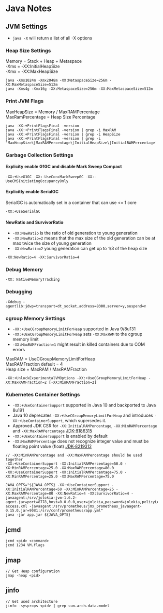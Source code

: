 # Java Notes

## JVM Settings

- `java -X` will return a list of all -X options

### Heap Size Settings

Memory = Stack + Heap + Metaspace<br />
-Xms = -XX:InitialHeapSize<br />
-Xmx = -XX:MaxHeapSize<br />

```
java -Xms1024m -Xmx2048m -XX:MetaspaceSize=256m -XX:MaxMetaspaceSize=512m
java -Xms4g -Xmx16g -XX:MetaspaceSize=256m -XX:MaxMetaspaceSize=512m
```

### Print JVM Flags

MaxHeapSize = Memory / MaxRAMPercentage<br />
MaxRamPercentage = Heap Size Percentage<br />

```
java -XX:+PrintFlagsFinal -version
java -XX:+PrintFlagsFinal -version | grep -i MaxRAM
java -XX:+PrintFlagsFinal -version | grep -i HeapSize
java -XX:+PrintFlagsFinal -version | grep -i 'MaxHeapSize\|MaxRAMPercentage\|InitialHeapSize\|InitialRAMPercentage'
```

### Garbage Collection Settings

#### Explicity enable G1GC and disable Mark Sweep Compact

```
-XX:+UseG1GC -XX:-UseConcMarkSweepGC -XX:-UseCMSInitiatingOccupancyOnly
```

#### Explicitly enable SerialGC

SerialGC is automatically set in a container that can use <= 1 core

```
-XX:+UseSerialGC
```

#### NewRatio and SurvivorRatio

- `-XX:NewRatio` is the ratio of old generation to young generation
- `-XX:NewRatio=2` means that the max size of the old generation can be at max twice the size of young generation
- `-XX:NewRatio=2` young generation can get up to 1/3 of the heap size

```
-XX:NewRatio=4 -XX:SurvivorRatio=4
```

### Debug Memory

```
-XX: NativeMemoryTracking
```

### Debugging

`-Xdebug -agentlib:jdwp=transport=dt_socket,address=8300,server=y,suspend=n`

### cgroup Memory Settings

- `-XX:+UseCGroupMemoryLimitForHeap` supported in Java 9/8u131<br />
- `-XX:+UseCGroupMemoryLimitForHeap` sets `-XX:MaxRAM` to the cgroup memory limit<br />
- `-XX:MaxRAMFraction=1` might result in killed containers due to OOM errors<br />

MaxRAM = UseCGroupMemoryLimitForHeap<br />
MaxRAMFraction default = 4<br />
Heap size = MaxRAM / MaxRAMFraction<br />

```
-XX:+UnlockExperimentalVMOptions -XX:+UseCGroupMemoryLimitForHeap -XX:MaxRAMFraction=2 [-XX:MinRAMFraction=2]
```

### Kubernetes Container Settings

- `-XX:+UseContainerSupport` supported in Java 10 and backported to Java 8u191<br />
- Java 10 deprecates `-XX:+UseCGroupMemoryLimitForHeap` and introduces `-XX:+UseContainerSupport`, which supersedes it.<br />
- Approved JDK CSR for `-XX:InitialRAMPercentage`, `-XX:MinRAMPercentage` and `-XX:MaxRAMPercentage` [JDK-8186315](https://bugs.openjdk.java.net/browse/JDK-8186315)<br />
- `-XX:+UseContainerSupport` is enabled by default<br />
- `-XX:MaxRAMPercentage` does not recognize integer value and must be floating point value (float) [JDK-8219312](https://bugs.java.com/bugdatabase/view_bug.do?bug_id=8219312)<br />

```
// -XX:MinRAMPercentage and -XX:MaxRAMPercentage should be used together
-XX:+UseContainerSupport -XX:InitialRAMPercentage=50.0 -XX:MinRAMPercentage=25.0 -XX:MaxRAMPercentage=80.0
-XX:+UseContainerSupport -XX:InitialRAMPercentage=75.0 -XX:MinRAMPercentage=25.0 -XX:MaxRAMPercentage=75.0
```

```
JAVA_OPTS="${JAVA_OPTS} -XX:+UseContainerSupport -XX:InitialRAMPercentage=50 -XX:MinRAMPercentage=25 -XX:MaxRAMPercentage=80 -XX:NewRatio=4 -XX:SurvivorRatio=4 -javaagent:/srv/jolokia-jvm-1.6.2-agent.jar=port=8778,host=0.0.0.0,user=jolokia,password=jolokia,policyLocation=classpath:/srv/jolokia/jolokia-access.xml -javaagent:/srv/prometheus/jmx_prometheus_javaagent-0.15.0.jar=9081:/srv/conf/prometheus/app.yml"
java -jar app.jar ${JAVA_OPTS}
```

## jcmd

```
jcmd <pid> <command>
jcmd 1234 VM.flags
```

## jmap

```
// Get Heap configuration
jmap -heap <pid>
```

## jinfo

```
// Get used architecture
jinfo -sysprops <pid> | grep sun.arch.data.model
```
